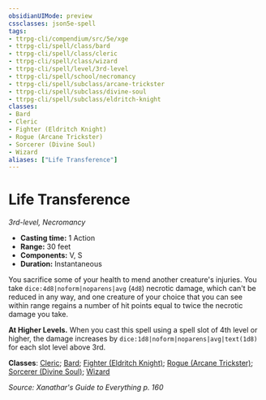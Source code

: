 ```yaml
---
obsidianUIMode: preview
cssclasses: json5e-spell
tags:
- ttrpg-cli/compendium/src/5e/xge
- ttrpg-cli/spell/class/bard
- ttrpg-cli/spell/class/cleric
- ttrpg-cli/spell/class/wizard
- ttrpg-cli/spell/level/3rd-level
- ttrpg-cli/spell/school/necromancy
- ttrpg-cli/spell/subclass/arcane-trickster
- ttrpg-cli/spell/subclass/divine-soul
- ttrpg-cli/spell/subclass/eldritch-knight
classes:
- Bard
- Cleric
- Fighter (Eldritch Knight)
- Rogue (Arcane Trickster)
- Sorcerer (Divine Soul)
- Wizard
aliases: ["Life Transference"]
---
```

# Life Transference
*3rd-level, Necromancy*  


- **Casting time:** 1 Action
- **Range:** 30 feet
- **Components:** V, S
- **Duration:** Instantaneous

You sacrifice some of your health to mend another creature's injuries. You take `dice:4d8|noform|noparens|avg` (`4d8`) necrotic damage, which can't be reduced in any way, and one creature of your choice that you can see within range regains a number of hit points equal to twice the necrotic damage you take.

**At Higher Levels.** When you cast this spell using a spell slot of 4th level or higher, the damage increases by `dice:1d8|noform|noparens|avg|text(1d8)` for each slot level above 3rd.

**Classes**: [Cleric](3-Mechanics/CLI/lists/list-spells-classes-cleric.md); [Bard](3-Mechanics/CLI/lists/list-spells-classes-bard.md); [Fighter (Eldritch Knight)](3-Mechanics/CLI/lists/list-spells-classes-fighter-eldritch-knight.md); [Rogue (Arcane Trickster)](3-Mechanics/CLI/lists/list-spells-classes-rogue-arcane-trickster.md); [Sorcerer (Divine Soul)](3-Mechanics/CLI/lists/list-spells-classes-sorcerer-divine-soul-xge.md "subclass=XGE"); [Wizard](3-Mechanics/CLI/lists/list-spells-classes-wizard.md)

*Source: Xanathar's Guide to Everything p. 160*